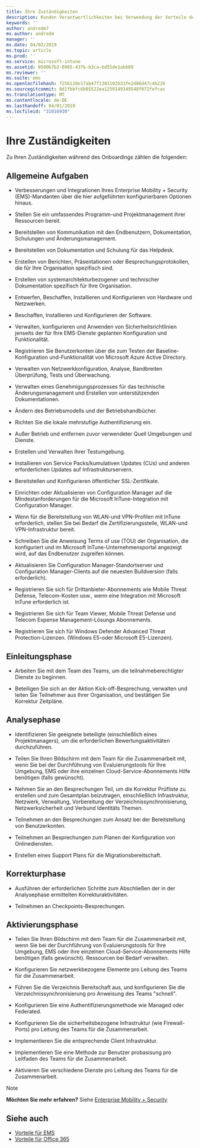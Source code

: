 ```yaml
---
title: Ihre Zuständigkeiten
description: Kunden Verantwortlichkeiten bei Verwendung der Vorteile des Centers
keywords: ''
author: andredm7
ms.author: andredm
manager: ''
ms.date: 04/02/2019
ms.topic: article
ms.prod: ''
ms.service: microsoft-intune
ms.assetid: 0590b7b2-0965-437b-b3ca-bd55de1abb09
ms.reviewer: ''
ms.suite: ems
ms.openlocfilehash: 7256128e17ab47f1383102b33fe2d86d47c4b226
ms.sourcegitcommit: 8d1fbbfc6b05522ea1259149349548f072fefcac
ms.translationtype: MT
ms.contentlocale: de-DE
ms.lasthandoff: 04/01/2019
ms.locfileid: "31016930"
---
```

# <a name="your-responsibilities"></a>Ihre Zuständigkeiten

Zu Ihren Zuständigkeiten während des Onboardings zählen die folgenden:

## <a name="general-responsibilities"></a>Allgemeine Aufgaben

-   Verbesserungen und Integrationen Ihres Enterprise Mobility + Security (EMS)-Mandanten über die hier aufgeführten konfigurierbaren Optionen hinaus.

-   Stellen Sie ein umfassendes Programm-und Projektmanagement ihrer Ressourcen bereit.

-   Bereitstellen von Kommunikation mit den Endbenutzern, Dokumentation, Schulungen und Änderungsmanagement.

-   Bereitstellen von Dokumentation und Schulung für das Helpdesk.

-   Erstellen von Berichten, Präsentationen oder Besprechungsprotokollen, die für Ihre Organisation spezifisch sind.

-   Erstellen von systemarchitekturbezogener und technischer Dokumentation spezifisch für Ihre Organisation.

-   Entwerfen, Beschaffen, Installieren und Konfigurieren von Hardware und Netzwerken.

-   Beschaffen, Installieren und Konfigurieren der Software.

-   Verwalten, konfigurieren und Anwenden von Sicherheitsrichtlinien jenseits der für Ihre EMS-Dienste geplanten Konfiguration und Funktionalität.

-   Registrieren Sie Benutzerkonten über die zum Testen der Baseline-Konfiguration und-Funktionalität von Microsoft Azure Active Directory.

-   Verwalten von Netzwerkkonfiguration, Analyse, Bandbreiten Überprüfung, Tests und Überwachung.

-   Verwalten eines Genehmigungsprozesses für das technische Änderungsmanagement und Erstellen von unterstützenden Dokumentationen.

-   Ändern des Betriebsmodells und der Betriebshandbücher.

-   Richten Sie die lokale mehrstufige Authentifizierung ein.

-   Außer Betrieb und entfernen zuvor verwendeter Quell Umgebungen und Dienste.

-   Erstellen und Verwalten Ihrer Testumgebung.

-   Installieren von Service Packs/kumulativen Updates (CUs) und anderen erforderlichen Updates auf Infrastrukturservern.

-   Bereitstellen und Konfigurieren öffentlicher SSL-Zertifikate.

-   Einrichten oder Aktualisieren von Configuration Manager auf die Mindestanforderungen für die Microsoft InTune-Integration mit Configuration Manager.

-   Wenn für die Bereitstellung von WLAN-und VPN-Profilen mit InTune erforderlich, stellen Sie bei Bedarf die Zertifizierungsstelle, WLAN-und VPN-Infrastruktur bereit.

-   Schreiben Sie die Anweisung Terms of use (TOU) der Organisation, die konfiguriert und im Microsoft InTune-Unternehmensportal angezeigt wird, auf das Endbenutzer zugreifen können.

-   Aktualisieren Sie Configuration Manager-Standortserver und Configuration Manager-Clients auf die neuesten Buildversion (falls erforderlich).

-   Registrieren Sie sich für Drittanbieter-Abonnements wie Mobile Threat Defense, Telecom-Kosten usw., wenn eine Integration mit Microsoft InTune erforderlich ist.

-   Registrieren Sie sich für Team Viewer, Mobile Threat Defense und Telecom Expense Management-Lösungs Abonnements.

-   Registrieren Sie sich für Windows Defender Advanced Threat Protection-Lizenzen. (Windows E5-oder Microsoft E5-Lizenzen).

## <a name="initiate-phase"></a>Einleitungsphase

-   Arbeiten Sie mit dem Team des Teams, um die teilnahmeberechtigter Dienste zu beginnen.

-   Beteiligen Sie sich an der Aktion Kick-off-Besprechung, verwalten und leiten Sie Teilnehmer aus Ihrer Organisation, und bestätigen Sie Korrektur Zeitpläne.

## <a name="assess-phase"></a>Analysephase

-   Identifizieren Sie geeignete beteiligte (einschließlich eines Projektmanagers), um die erforderlichen Bewertungsaktivitäten durchzuführen.

-   Teilen Sie Ihren Bildschirm mit dem Team für die Zusammenarbeit mit, wenn Sie bei der Durchführung von Evaluierungstools für Ihre Umgebung, EMS oder ihre einzelnen Cloud-Service-Abonnements Hilfe benötigen (falls gewünscht).

-   Nehmen Sie an den Besprechungen Teil, um die Korrektur Prüfliste zu erstellen und zum Gesamtplan beizutragen, einschließlich Infrastruktur, Netzwerk, Verwaltung, Vorbereitung der Verzeichnissynchronisierung, Netzwerksicherheit und Verbund Identitäts Themen.

-   Teilnehmen an den Besprechungen zum Ansatz bei der Bereitstellung von Benutzerkonten.

-   Teilnehmen an Besprechungen zum Planen der Konfiguration von Onlinediensten.

-   Erstellen eines Support Plans für die Migrationsbereitschaft.

## <a name="remediate-phase"></a>Korrekturphase

-   Ausführen der erforderlichen Schritte zum Abschließen der in der Analysephase ermittelten Korrekturaktivitäten.

-   Teilnehmen an Checkpoints-Besprechungen.

## <a name="enable-phase"></a>Aktivierungsphase

-   Teilen Sie Ihren Bildschirm mit dem Team für die Zusammenarbeit mit, wenn Sie bei der Durchführung von Evaluierungstools für Ihre Umgebung, EMS oder ihre einzelnen Cloud-Service-Abonnements Hilfe benötigen (falls gewünscht). Ressourcen bei Bedarf verwalten.

-   Konfigurieren Sie netzwerkbezogene Elemente pro Leitung des Teams für die Zusammenarbeit.

-   Führen Sie die Verzeichnis Bereitschaft aus, und konfigurieren Sie die Verzeichnissynchronisierung pro Anweisung des Teams "schnell".

-   Konfigurieren Sie eine Authentifizierungsmethode wie Managed oder Federated. 

-   Konfigurieren Sie die sicherheitsbezogene Infrastruktur (wie Firewall-Ports) pro Leitung des Teams für die Zusammenarbeit.

-   Implementieren Sie die entsprechende Client Infrastruktur.

-   Implementieren Sie eine Methode zur Benutzer probasisung pro Leitfaden des Teams für die Zusammenarbeit.

-   Aktivieren Sie verschiedene Dienste pro Leitung des Teams für die Zusammenarbeit.

> [!NOTE]
> **Möchten Sie mehr erfahren?** Siehe [Enterprise Mobility + Security](https://www.microsoft.com/en-us/cloud-platform/enterprise-mobility)

## <a name="see-also"></a>Siehe auch

- [Vorteile für EMS](EMS-fasttrack-benefit-for-EMS.md)
- [Vorteile für Office 365](O365-fasttrack-benefit-for-office-365.md)


